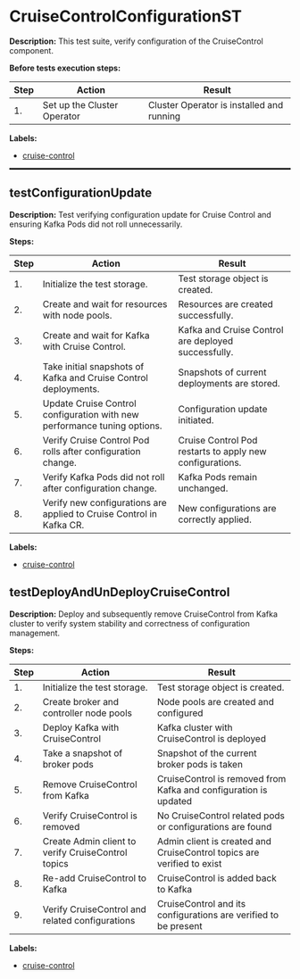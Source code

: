 # CruiseControlConfigurationST

**Description:** This test suite, verify configuration of the CruiseControl component.

**Before tests execution steps:**

| Step | Action | Result |
| - | - | - |
| 1. | Set up the Cluster Operator | Cluster Operator is installed and running |

**Labels:**

* [cruise-control](labels/cruise-control.md)

<hr style="border:1px solid">

## testConfigurationUpdate

**Description:** Test verifying configuration update for Cruise Control and ensuring Kafka Pods did not roll unnecessarily.

**Steps:**

| Step | Action | Result |
| - | - | - |
| 1. | Initialize the test storage. | Test storage object is created. |
| 2. | Create and wait for resources with node pools. | Resources are created successfully. |
| 3. | Create and wait for Kafka with Cruise Control. | Kafka and Cruise Control are deployed successfully. |
| 4. | Take initial snapshots of Kafka and Cruise Control deployments. | Snapshots of current deployments are stored. |
| 5. | Update Cruise Control configuration with new performance tuning options. | Configuration update initiated. |
| 6. | Verify Cruise Control Pod rolls after configuration change. | Cruise Control Pod restarts to apply new configurations. |
| 7. | Verify Kafka Pods did not roll after configuration change. | Kafka Pods remain unchanged. |
| 8. | Verify new configurations are applied to Cruise Control in Kafka CR. | New configurations are correctly applied. |

**Labels:**

* [cruise-control](labels/cruise-control.md)


## testDeployAndUnDeployCruiseControl

**Description:** Deploy and subsequently remove CruiseControl from Kafka cluster to verify system stability and correctness of configuration management.

**Steps:**

| Step | Action | Result |
| - | - | - |
| 1. | Initialize the test storage. | Test storage object is created. |
| 2. | Create broker and controller node pools | Node pools are created and configured |
| 3. | Deploy Kafka with CruiseControl | Kafka cluster with CruiseControl is deployed |
| 4. | Take a snapshot of broker pods | Snapshot of the current broker pods is taken |
| 5. | Remove CruiseControl from Kafka | CruiseControl is removed from Kafka and configuration is updated |
| 6. | Verify CruiseControl is removed | No CruiseControl related pods or configurations are found |
| 7. | Create Admin client to verify CruiseControl topics | Admin client is created and CruiseControl topics are verified to exist |
| 8. | Re-add CruiseControl to Kafka | CruiseControl is added back to Kafka |
| 9. | Verify CruiseControl and related configurations | CruiseControl and its configurations are verified to be present |

**Labels:**

* [cruise-control](labels/cruise-control.md)

